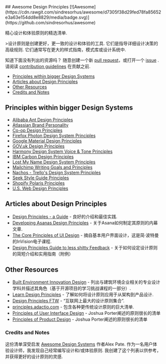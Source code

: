 <div class="github-widget" data-repo="robinstickel/awesome-design-principles"></div>
<script async src="https://pagead2.googlesyndication.com/pagead/js/adsbygoogle.js"></script><ins class="adsbygoogle" style="display:block" data-ad-client="ca-pub-6890694312814945" data-ad-slot="5473692530" data-ad-format="auto"  data-full-width-responsive="true"></ins><script>(adsbygoogle = window.adsbygoogle || []).push({});</script>
## Awesome Design Principles [![Awesome](https://cdn.rawgit.com/sindresorhus/awesome/d7305f38d29fed78fa85652e3a63e154dd8e8829/media/badge.svg)](https://github.com/sindresorhus/awesome)

精心设计和体验原则的精选清单.

 &gt;设计原则是创建更好，更一致的设计和体验的工具.  它们是指导详细设计决策的高级规则.  它们通常写在更大的样式指南，模式库或设计系统中.

 知道下面没有列出的资源吗？  随意创建一个新 [pull request](https://github.com/robinstickel/awesome-design-principles/pulls)，或打开一个 [issue](https://github.com/robinstickel/awesome-design-principles/issues/new) .  请阅读 [contribution guidelines](https://github.com/robinstickel/awesome-design-principles/blob/master/CONTRIBUTING.md) 在贡献之前.

- [Principles within bigger Design Systems](https://github.com/robinstickel/awesome-design-principles#principles-within-bigger-design-systems)
- [Articles about Design Principles](https://github.com/robinstickel/awesome-design-principles#articles-about-design-principles)
- [Other Resources](https://github.com/robinstickel/awesome-design-principles#other-resources)
- [Credits and Notes](https://github.com/robinstickel/awesome-design-principles#credits-and-notes)

## Principles within bigger Design Systems

- [Alibaba Ant Design Principles](https://ant.design/docs/spec/proximity)
- [Atlassian Brand Personality](https://atlassian.design/guidelines/brand/personality)
- [Co-op Design Principles](https://coop-design-manual.herokuapp.com/principles.html)
- [Firefox Photon Design System Principles](http://design.firefox.com/photon/introduction/principles.html)
- [Google Material Design Principles](https://material.io/guidelines/#introduction-principles)
- [GOV.uk Design Principles](https://www.gov.uk/design-principles)
- [Harmony Design System Voice & Tone Principles](http://harmony.intuit.com/voice-tone/)
- [IBM Carbon Design Principles](https://www.carbondesignsystem.com/guidelines/accessibility/overview)
- [Lost My Name Design System Principles](http://design-system.lostmy.name/design-principles)
- [Mailchimp Writing Goals and Principles](http://styleguide.mailchimp.com/writing-principles/)
- [Nachos - Trello's Design System Principles](https://design.trello.com/principles)
- [Seek Style Guide Principles](https://seek-oss.github.io/seek-style-guide/)
- [Shopify Polaris Principles](https://polaris.shopify.com/principles/principles#app)
- [U.S. Web Design Principles](https://standards.usa.gov/design-principles/)

## Articles about Design Principles

- [Design Principles - a Guide](https://www.cxpartners.co.uk/our-thinking/design-principles/) - 良好的介绍和最佳实践.
- [Developing Asanas Design Principles](https://blog.asana.com/2013/10/design-principles/) - 关于Asana如何制定其原则的内幕文章.
- [The Core Principles of UI Design](https://www.invisionapp.com/blog/core-principles-of-ui-design/) - 摘自基本用户界面设计，这是简·波特曼的InVision电子课程.
- [Design Principles Guide to less shitty Feedback](https://medium.com/apegroup-texts/design-principles-a-guide-to-less-shitty-feedback-64e9541816c1) - 关于如何设定设计原则的简短介绍和实用指南（附例）

## Other Resources

- [Built Environment Innovation Design](https://github.com/BEICOOP/BEICPBLChallenge/blob/master/Phase3/Stakeholders_Roles/Designer.md) - 列出与建筑环境企业相关的专业设计学科并描述其角色（基于开源项目的学习挑战课程的一部分）.
- [Learn Design Principles](http://learndesignprinciples.com/) - 了解如何将设计原则应用于从架构到产品设计.
- [Design Principles FTW](http://www.designprinciplesftw.com/) - “互联网上最大的设计原则集合”.
- [principles.adactio.com](https://principles.adactio.com/) - 包含各种更传统设计原则的巨大清单.
- [Principles of User Interface Design](http://bokardo.com/principles-of-user-interface-design/) -  Joshua Porter阐述的原则很长的清单
- [Principles of Product Design](http://bokardo.com/principles-of-product-design/) -  Joshua Porter阐述的原则很长的清单

### Credits and Notes
这份清单深受启发 [Awesome Design Systems](https://github.com/alexpate/awesome-design-systems)  作者Alex Pate.  作为一名用户体验设计师，我发现自己经常编写设计和/或体验原则.  我创建了这个列表以供参考，并获得更好的设计原则的灵感.
